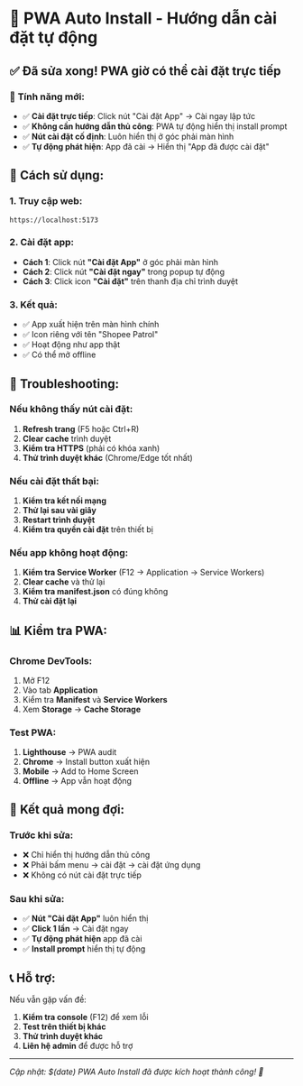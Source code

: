 # 🚀 PWA Auto Install - Hướng dẫn cài đặt tự động

## ✅ **Đã sửa xong! PWA giờ có thể cài đặt trực tiếp**

### 🎯 **Tính năng mới:**
- ✅ **Cài đặt trực tiếp**: Click nút "Cài đặt App" → Cài ngay lập tức
- ✅ **Không cần hướng dẫn thủ công**: PWA tự động hiển thị install prompt
- ✅ **Nút cài đặt cố định**: Luôn hiển thị ở góc phải màn hình
- ✅ **Tự động phát hiện**: App đã cài → Hiển thị "App đã được cài đặt"

## 📱 **Cách sử dụng:**

### **1. Truy cập web:**
```
https://localhost:5173
```

### **2. Cài đặt app:**
- **Cách 1**: Click nút **"Cài đặt App"** ở góc phải màn hình
- **Cách 2**: Click nút **"Cài đặt ngay"** trong popup tự động
- **Cách 3**: Click icon **"Cài đặt"** trên thanh địa chỉ trình duyệt

### **3. Kết quả:**
- ✅ App xuất hiện trên màn hình chính
- ✅ Icon riêng với tên "Shopee Patrol"
- ✅ Hoạt động như app thật
- ✅ Có thể mở offline

## 🔧 **Troubleshooting:**

### **Nếu không thấy nút cài đặt:**
1. **Refresh trang** (F5 hoặc Ctrl+R)
2. **Clear cache** trình duyệt
3. **Kiểm tra HTTPS** (phải có khóa xanh)
4. **Thử trình duyệt khác** (Chrome/Edge tốt nhất)

### **Nếu cài đặt thất bại:**
1. **Kiểm tra kết nối mạng**
2. **Thử lại sau vài giây**
3. **Restart trình duyệt**
4. **Kiểm tra quyền cài đặt** trên thiết bị

### **Nếu app không hoạt động:**
1. **Kiểm tra Service Worker** (F12 → Application → Service Workers)
2. **Clear cache** và thử lại
3. **Kiểm tra manifest.json** có đúng không
4. **Thử cài đặt lại**

## 📊 **Kiểm tra PWA:**

### **Chrome DevTools:**
1. Mở F12
2. Vào tab **Application**
3. Kiểm tra **Manifest** và **Service Workers**
4. Xem **Storage** → **Cache Storage**

### **Test PWA:**
1. **Lighthouse** → PWA audit
2. **Chrome** → Install button xuất hiện
3. **Mobile** → Add to Home Screen
4. **Offline** → App vẫn hoạt động

## 🎉 **Kết quả mong đợi:**

### **Trước khi sửa:**
- ❌ Chỉ hiển thị hướng dẫn thủ công
- ❌ Phải bấm menu → cài đặt → cài đặt ứng dụng
- ❌ Không có nút cài đặt trực tiếp

### **Sau khi sửa:**
- ✅ **Nút "Cài đặt App"** luôn hiển thị
- ✅ **Click 1 lần** → Cài đặt ngay
- ✅ **Tự động phát hiện** app đã cài
- ✅ **Install prompt** hiển thị tự động

## 📞 **Hỗ trợ:**

Nếu vẫn gặp vấn đề:
1. **Kiểm tra console** (F12) để xem lỗi
2. **Test trên thiết bị khác**
3. **Thử trình duyệt khác**
4. **Liên hệ admin** để được hỗ trợ

---
*Cập nhật: $(date)*
*PWA Auto Install đã được kích hoạt thành công! 🚀*
